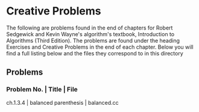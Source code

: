 # Creative Problems

The following are problems found in the end of chapters for 
Robert Sedgewick and Kevin Wayne's algorithm's textbook, 
Introduction to Algorithms (Third Edition). The problems are 
found under the heading Exercises and Creative Problems in the
end of each chapter. Below you will find a full listing below
and the files they correspond to in this directory

## Problems

### Problem No. | Title | File

ch.1.3.4 | balanced parenthesis | balanced.cc
